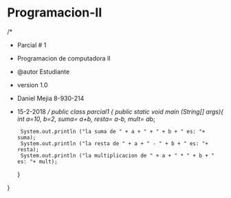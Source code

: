 # Programacion-II
/*
 * Parcial # 1
 * Programacion de computadora II
 * @autor Estudiante
 * version 1.0
 * Daniel Mejia 8-930-214
 * 15-2-2018
 */
public class parcial1 {
	public static void main (String[] args){
		int a=10, b=2, suma= a+b, resta= a-b, mult= a*b; 
		
		System.out.println ("la suma de " + a + " + " + b + " es: "+ suma);
		System.out.println ("la resta de " + a + " - " + b + " es: "+ resta);
		System.out.println ("la multiplicacion de " + a + " * " + b + " es: "+ mult);
	
	}

}
